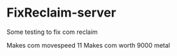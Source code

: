# FixReclaim-server
Some testing to fix com reclaim

Makes com movespeed 11
Makes com worth 9000 metal
